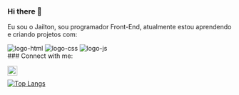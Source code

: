 ### Hi there 👋

Eu sou o Jailton, sou programador Front-End, atualmente estou aprendendo e criando projetos com:

<img src="https://img.shields.io/badge/HTML-239120?style=for-the-badge&logo=html5&logoColor=white" alt= "logo-html"/>
<img src="https://img.shields.io/badge/CSS-239120?&style=for-the-badge&logo=css3&logoColor=white" alt="logo-css"/>
<img src="https://img.shields.io/badge/JavaScript-323330?style=for-the-badge&logo=javascript&logoColor=F7DF1E" alt="logo-js"/>
<br>
### Connect with me:

<p>
<a href="https://www.linkedin.com/in/jailton-vieira/">
<img align="left" alt="LinkedIn" width="22px" src="https://cdn.jsdelivr.net/npm/simple-icons@v3/icons/linkedin.svg" />
</a>
</p>
<br />


[![Top Langs](https://github-readme-stats.vercel.app/api/top-langs/?username=dev-jailton-junior&layout=compact&show_icons=true&theme=buefy)](https://github.com/dev-jailton-junior/github-readme-stats)
